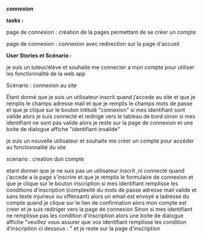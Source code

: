 ***connexion***

**tasks :**

page de connexion : création de la pages permettant de se créer un compte

page de connexion : connexion avec redirection sur la page d'accueil 

**User Stories et Scénario :**

je suis un tuteur/élève et souhaite me connecter a mon compte pour utiliser les fonctionnalité de la web app

Scénario  : connexion au site

Étant  donné que je suis un utilisateur inscrit 
quand j’accede  au site 
et que je remplis le champs adresse mail 
et que je remplis le champs mots de passe 
et que je clique sur le bouton intitulé "connexion"
si mes identifiant sont valide 
alors je suis connecté 
et redirige vers le tableau de bord 
sinon si mes identifiant ne sont pas valide 
alors je reste sur la page de connexion 
et une boite de dialogue affiche "identifiant invalide"

je suis un nouvelle utilisateur et souhaite me créer un compte pour accéder au fonctionnalité du site

scenario : creation dun compte 

etant donner que je ne suis pas un utilisateur inscrit ,ni connecté 
quand j'accede a la page s'inscrire 
et que je remplis le formulaire de connexion 
et que je clique sur le bouton inscription 
si mes identifiant remplisse les conditions d'inscription (complexité du mots de passe adresse mail valide et sans texte injurieux ou offensant)
alors un email est envoyé a ladresse du compte 
quand je clique sur le lien de confirmation 
alors mon compte est creer 
et je suis rediriger vers la page de connexion 
Sinon si mes identifiant ne remplisse pas les condition d'inscription 
alors une boite de dialogue affiche "veuillez vous assurer que vos identifiant remplisse les condition d’inscription ci dessous : "
et je reste sur la page d'inscription 
